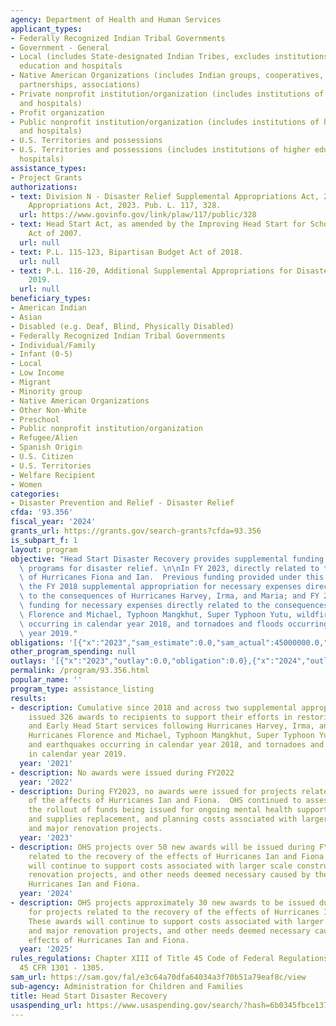 ```yaml
---
agency: Department of Health and Human Services
applicant_types:
- Federally Recognized Indian Tribal Governments
- Government - General
- Local (includes State-designated Indian Tribes, excludes institutions of higher
  education and hospitals
- Native American Organizations (includes Indian groups, cooperatives, corporations,
  partnerships, associations)
- Private nonprofit institution/organization (includes institutions of higher education
  and hospitals)
- Profit organization
- Public nonprofit institution/organization (includes institutions of higher education
  and hospitals)
- U.S. Territories and possessions
- U.S. Territories and possessions (includes institutions of higher education and
  hospitals)
assistance_types:
- Project Grants
authorizations:
- text: Division N - Disaster Relief Supplemental Appropriations Act, 2023, The Consolidated
    Appropriations Act, 2023. Pub. L. 117, 328.
  url: https://www.govinfo.gov/link/plaw/117/public/328
- text: Head Start Act, as amended by the Improving Head Start for School Readiness
    Act of 2007.
  url: null
- text: P.L. 115-123, Bipartisan Budget Act of 2018.
  url: null
- text: P.L. 116-20, Additional Supplemental Appropriations for Disaster Relief Act,
    2019.
  url: null
beneficiary_types:
- American Indian
- Asian
- Disabled (e.g. Deaf, Blind, Physically Disabled)
- Federally Recognized Indian Tribal Governments
- Individual/Family
- Infant (0-5)
- Local
- Low Income
- Migrant
- Minority group
- Native American Organizations
- Other Non-White
- Preschool
- Public nonprofit institution/organization
- Refugee/Alien
- Spanish Origin
- U.S. Citizen
- U.S. Territories
- Welfare Recipient
- Women
categories:
- Disaster Prevention and Relief - Disaster Relief
cfda: '93.356'
fiscal_year: '2024'
grants_url: https://grants.gov/search-grants?cfda=93.356
is_subpart_f: 1
layout: program
objective: "Head Start Disaster Recovery provides supplemental funding for Head Start\
  \ programs for disaster relief. \n\nIn FY 2023, directly related to the consequences\
  \ of Hurricanes Fiona and Ian.  Previous funding provided under this listing included\
  \ the FY 2018 supplemental appropriation for necessary expenses directly related\
  \ to the consequences of Hurricanes Harvey, Irma, and Maria; and FY 2019 supplemental\
  \ funding for necessary expenses directly related to the consequences of Hurricanes\
  \ Florence and Michael, Typhoon Mangkhut, Super Typhoon Yutu, wildfires and earthquakes\
  \ occurring in calendar year 2018, and tornadoes and floods occurring in calendar\
  \ year 2019."
obligations: '[{"x":"2023","sam_estimate":0.0,"sam_actual":45000000.0,"usa_spending_actual":-41464271.85},{"x":"2024","sam_estimate":0.0,"sam_actual":130705209.0,"usa_spending_actual":127200126.51},{"x":"2025","sam_estimate":0.0,"sam_actual":145000000.0,"usa_spending_actual":0.0}]'
other_program_spending: null
outlays: '[{"x":"2023","outlay":0.0,"obligation":0.0},{"x":"2024","outlay":7479869.49,"obligation":130448595.0},{"x":"2025","outlay":0.0,"obligation":0.0}]'
permalink: /program/93.356.html
popular_name: ''
program_type: assistance_listing
results:
- description: Cumulative since 2018 and across two supplemental appropriations, OHS
    issued 326 awards to recipients to support their efforts in restoring Head Start
    and Early Head Start services following Hurricanes Harvey, Irma, and Maria; and
    Hurricanes Florence and Michael, Typhoon Mangkhut, Super Typhoon Yutu, wildfires
    and earthquakes occurring in calendar year 2018, and tornadoes and floods occurring
    in calendar year 2019.
  year: '2021'
- description: No awards were issued during FY2022
  year: '2022'
- description: During FY2023, no awards were issued for projects related to the recovery
    of the affects of Hurricanes Ian and Fiona.  OHS continued to assess and plan
    the rollout of funds being issued for ongoing mental health support, equipment
    and supplies replacement, and planning costs associated with larger scale construction
    and major renovation projects.
  year: '2023'
- description: OHS projects over 50 new awards will be issued during FY2024 for projects
    related to the recovery of the effects of Hurricanes Ian and Fiona.  These awards
    will continue to support costs associated with larger scale construction and major
    renovation projects, and other needs deemed necessary caused by the effects of
    Hurricanes Ian and Fiona.
  year: '2024'
- description: OHS projects approximately 30 new awards to be issued during FY2024
    for projects related to the recovery of the effects of Hurricanes Ian and Fiona.
    These awards will continue to support costs associated with larger scale construction
    and major renovation projects, and other needs deemed necessary caused by the
    effects of Hurricanes Ian and Fiona.
  year: '2025'
rules_regulations: Chapter XIII of Title 45 Code of Federal Regulations, including
  45 CFR 1301 - 1305.
sam_url: https://sam.gov/fal/e3c64a70dfa64034a3f70b51a79eaf8c/view
sub-agency: Administration for Children and Families
title: Head Start Disaster Recovery
usaspending_url: https://www.usaspending.gov/search/?hash=6b0345fbce1370d262aa92899283cddd
---
```

